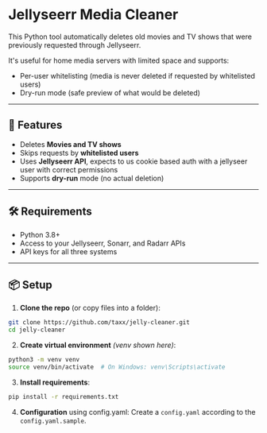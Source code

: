 # Jellyseerr Media Cleaner

This Python tool automatically deletes old movies and TV shows that were previously requested through Jellyseerr.

It's useful for home media servers with limited space and supports:
- Per-user whitelisting (media is never deleted if requested by whitelisted users)
- Dry-run mode (safe preview of what would be deleted)

---

## 🚀 Features

- Deletes **Movies and TV shows**
- Skips requests by **whitelisted users**
- Uses **Jellyseerr API**, expects to us cookie based auth with a jellyseer user with correct permissions
- Supports **dry-run** mode (no actual deletion)

---

## 🛠️ Requirements

- Python 3.8+
- Access to your Jellyseerr, Sonarr, and Radarr APIs
- API keys for all three systems

---

## 📦 Setup

1. **Clone the repo** (or copy files into a folder):

```bash
git clone https://github.com/taxx/jelly-cleaner.git
cd jelly-cleaner
```

2. **Create virtual environment** _(venv shown here)_: 

```bash
python3 -m venv venv
source venv/bin/activate  # On Windows: venv\Scripts\activate
```

3. **Install requirements**:
```bash
pip install -r requirements.txt
```

4. **Configuration** using config.yaml:
Create a `config.yaml` according to the `config.yaml.sample`.
